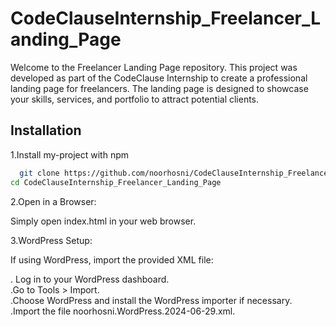 
# CodeClauseInternship_Freelancer_Landing_Page

Welcome to the Freelancer Landing Page repository. This project was developed as part of the CodeClause Internship to create a professional landing page for freelancers. The landing page is designed to showcase your skills, services, and portfolio to attract potential clients.

## Installation

1.Install my-project with npm

```bash
  git clone https://github.com/noorhosni/CodeClauseInternship_Freelancer_Landing_Page.git
cd CodeClauseInternship_Freelancer_Landing_Page
```
2.Open in a Browser:

Simply open index.html in your web browser.

3.WordPress Setup:

If using WordPress, import the provided XML file:

. Log in to your WordPress dashboard.  
.Go to Tools > Import.                   
.Choose WordPress and install the WordPress importer if necessary.       
.Import the file noorhosni.WordPress.2024-06-29.xml.
    